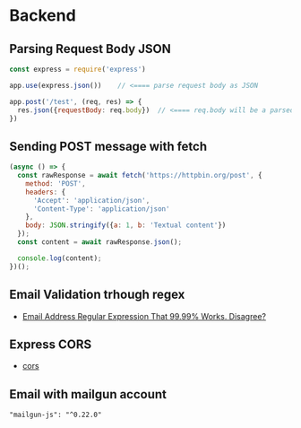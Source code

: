# Backend

## Parsing Request Body JSON

```js
const express = require('express')

app.use(express.json())    // <==== parse request body as JSON

app.post('/test', (req, res) => {
  res.json({requestBody: req.body})  // <==== req.body will be a parsed JSON object
})
```

## Sending POST message with fetch

```js
(async () => {
  const rawResponse = await fetch('https://httpbin.org/post', {
    method: 'POST',
    headers: {
      'Accept': 'application/json',
      'Content-Type': 'application/json'
    },
    body: JSON.stringify({a: 1, b: 'Textual content'})
  });
  const content = await rawResponse.json();

  console.log(content);
})();
```

## Email Validation trhough regex

+ [Email Address Regular Expression That 99.99% Works. Disagree? ](https://emailregex.com/)

## Express CORS

+ [cors](https://expressjs.com/en/resources/middleware/cors.html)

## Email with mailgun account

```
"mailgun-js": "^0.22.0"
```